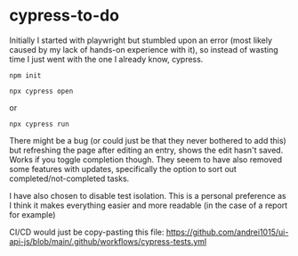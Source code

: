 # cypress-to-do
 
Initially I started with playwright but stumbled upon an error (most likely caused by my lack of hands-on experience with it), so instead of wasting time I just went with the one I already know, cypress.

```
npm init
```


```
npx cypress open
```
or
```
npx cypress run
```

There might be a bug (or could just be that they never bothered to add this) but refreshing the page after editing an entry, shows the edit hasn't saved. Works if you toggle completion though. They seeem to have also removed some features with updates, specifically the option to sort out completed/not-completed tasks.

I have also chosen to disable test isolation. This is a personal preference as I think it makes everything easier and more readable (in the case of a report for example)

CI/CD would just be copy-pasting this file: https://github.com/andrei1015/ui-api-js/blob/main/.github/workflows/cypress-tests.yml
